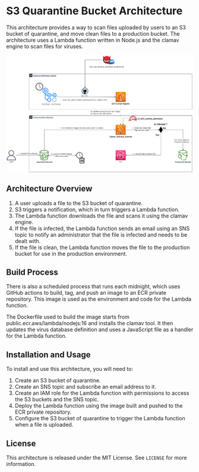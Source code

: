 # S3 Quarantine Bucket Architecture

This architecture provides a way to scan files uploaded by users to an S3 bucket of quarantine, and move clean files to a production bucket. The architecture uses a Lambda function written in Node.js and the clamav engine to scan files for viruses.

![Architecture Diagram](./readme/S3-malware-scanner-diagram.png)

## Architecture Overview

1. A user uploads a file to the S3 bucket of quarantine.
2. S3 triggers a notification, which in turn triggers a Lambda function.
3. The Lambda function downloads the file and scans it using the clamav engine.
4. If the file is infected, the Lambda function sends an email using an SNS topic to notify an administrator that the file is infected and needs to be dealt with.
5. If the file is clean, the Lambda function moves the file to the production bucket for use in the production environment.

## Build Process

There is also a scheduled process that runs each midnight, which uses GitHub actions to build, tag, and push an image to an ECR private repository. This image is used as the environment and code for the Lambda function.

The Dockerfile used to build the image starts from public.ecr.aws/lambda/nodejs:16 and installs the clamav tool. It then updates the virus database definition and uses a JavaScript file as a handler for the Lambda function.

## Installation and Usage

To install and use this architecture, you will need to:

1. Create an S3 bucket of quarantine.
2. Create an SNS topic and subscribe an email address to it.
3. Create an IAM role for the Lambda function with permissions to access the S3 buckets and the SNS topic.
4. Deploy the Lambda function using the image built and pushed to the ECR private repository.
5. Configure the S3 bucket of quarantine to trigger the Lambda function when a file is uploaded.

## License

This architecture is released under the MIT License. See `LICENSE` for more information.

